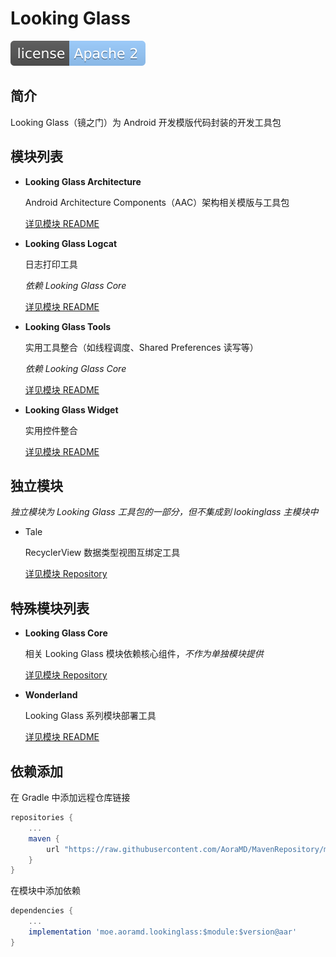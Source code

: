 # Looking Glass

![Open Source License](resources/license.svg)

## 简介

Looking Glass（镜之门）为 Android 开发模版代码封装的开发工具包

## 模块列表

- **Looking Glass Architecture**
  
  Android Architecture Components（AAC）架构相关模版与工具包
  
  [详见模块 README](lookinglass-architecture/readme.md)

- **Looking Glass Logcat**
  
  日志打印工具
  
  *依赖 Looking Glass Core*
  
  [详见模块 README](lookinglass-logcat/readme.md)

- **Looking Glass Tools**
  
  实用工具整合（如线程调度、Shared Preferences 读写等）
  
  *依赖 Looking Glass Core*
  
  [详见模块 README](lookinglass-tools/readme.md)

- **Looking Glass Widget**
  
  实用控件整合
  
  [详见模块 README](lookinglass-widget/readme.md)

## 独立模块

*独立模块为 Looking Glass 工具包的一部分，但不集成到 lookinglass 主模块中*

- Tale
  
  RecyclerView 数据类型视图互绑定工具
  
  [详见模块 Repository](https://github.com/AoraMD/Tale)

## 特殊模块列表

- **Looking Glass Core**
  
  相关 Looking Glass 模块依赖核心组件，*不作为单独模块提供*
  
  [详见模块 Repository](https://github.com/AoraMD/LookingGlassCore)

- **Wonderland**
  
  Looking Glass 系列模块部署工具
  
  [详见模块 README](wonderland/readme.md)

## 依赖添加

在 Gradle 中添加远程仓库链接

```groovy
repositories {
    ...
    maven {
        url "https://raw.githubusercontent.com/AoraMD/MavenRepository/master"
    }
}
```

在模块中添加依赖

```groovy
dependencies {
    ...
    implementation 'moe.aoramd.lookinglass:$module:$version@aar'
}
```
